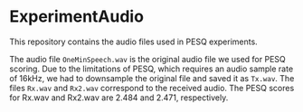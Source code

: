 # ExperimentAudio
This repository contains the audio files used in PESQ experiments.

The audio file `OneMinSpeech.wav` is the original audio file we used for PESQ scoring. Due to the limitations of PESQ, which requires an audio sample rate of 16kHz, we had to downsample the original file and saved it as `Tx.wav`. The files `Rx.wav` and `Rx2.wav` correspond to the received audio. The PESQ scores for Rx.wav and Rx2.wav are 2.484 and 2.471, respectively.
